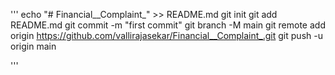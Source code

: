'''
echo "# Financial__Complaint_" >> README.md
  git init
  git add README.md
  git commit -m "first commit"
  git branch -M main
  git remote add origin https://github.com/vallirajasekar/Financial__Complaint_.git
  git push -u origin main

  '''